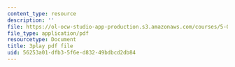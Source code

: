 ```yaml
---
content_type: resource
description: ''
file: https://ol-ocw-studio-app-production.s3.amazonaws.com/courses/5-08j-biological-chemistry-ii-spring-2016/56253a01dfb35f6ed83249bdbcd2db84_CCbvqDuPr_I.pdf
file_type: application/pdf
resourcetype: Document
title: 3play pdf file
uid: 56253a01-dfb3-5f6e-d832-49bdbcd2db84
---
```

